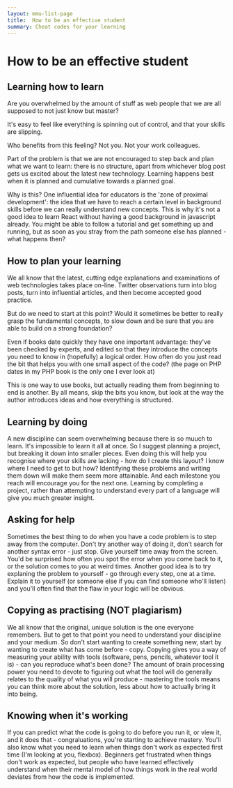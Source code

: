 ```yaml
---
layout: mmu-list-page
title:  How to be an effective student
summary: Cheat codes for your learning
---
```


# How to be an effective student

## Learning how to learn

Are you overwhelmed by the amount of stuff as web people that we are all supposed to not just know but master?

It's easy to feel like everything is spinning out of control, and that your skills are slipping. 

Who benefits from this feeling? Not you. Not your work colleagues.

Part of the problem is that we are not encouraged to step back and plan what we want to learn: there is no structure, apart from whichever blog post gets us excited about the latest new technology. Learning happens best when it is planned and cumulative towards a planned goal.

Why is this? One influential idea for educators is the 'zone of proximal development': the idea that we have to reach a certain level in background skills before we can really understand new concepts. This is why it's not a good idea to learn React without having a good background in javascript already. You might be able to follow a tutorial and get something up and running, but as soon as you stray from the path someone else has planned - what happens then? 

## How to plan your learning

We all know that the latest, cutting edge explanations and examinations of web technologies takes place on-line. Twitter observations turn into blog posts, turn into influential articles, and then become accepted good practice.

But do we need to start at this point? Would it sometimes be better to really grasp the fundamental concepts, to slow down and be sure that you are able to build on a strong foundation?

Even if books date quickly they have one important advantage: they've been checked by experts, and edited so that they introduce the concepts you need to know in (hopefully) a logical order. How often do you just read the bit that helps you with one small aspect of the code? (the page on PHP dates in my PHP book is the only one I ever look at)

This is one way to use books, but actually reading them from beginning to end is another. By all means, skip the bits you know, but look at the way the author introduces ideas and how everything is structured.

## Learning by doing

A new discipline can seem overwhelming because there is so muuch to learn. It's impossible to learn it all at once. So I suggest planning a project, but breaking it down into smaller pieces. Even doing this will help you recognise where your skills are lacking - how do I create this layout? I know where I need to get to but how? Identifying these problems and writing  them down will make them seem more attainable. And each milestone you reach will encourage you for the next one. Learning by completing a project, rather than attempting to understand every part of a language will give you much greater insight.

## Asking for help

Sometimes the best thing to do when you have a code problem is to step away from the computer. Don't try another way of doing it, don't search for another  syntax error - just stop. Give yourself time away from the screen. You'd be surprised how often you spot the error when you come back to it, or the solution comes to you at weird times. Another good idea is to try explaning the problem to yourself - go through every step, one at a time. Explain it to yourself (or someone else if you can find someone who'll listen) and you'll often find that the flaw in your logic will be obvious.

## Copying as practising (NOT plagiarism)

We all know that the  original, unique solution is the one everyone remembers. But to get to that point you need to understand your discipline and your medium. So don't start wanting to create something new, start by wanting to create what has come before - copy. Copying gives you a way of measuring your ability with tools (software, pens, pencils, whatever tool it is) - can you reproduce what's been done? The amount of brain processing power you need to devote to figuring out what the tool will do generally relates to the quality of what you will produce - mastering the tools means you can think more about the solution, less about how to actually bring it into being.

## Knowing when it's working

If you can predict what the code is going to do before you run it, or view it, and  it does that - congraluations, you're starting to achieve mastery. You'll also know what you need to learn when things don't work as expected first time (I'm looking at you, flexbox). Beginners get frustrated when things don't work as expected, but people who have learned effectively understand when their mental model of how things work in the real world deviates from how the code is implemented. 